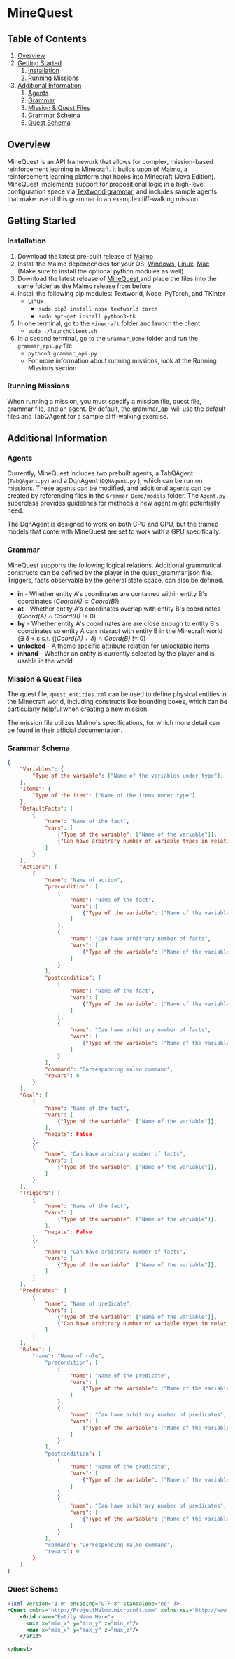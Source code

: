 # MineQuest 

## Table of Contents

1. [Overview](#overview)
2. [Getting Started](#getting-started)
   1. [Installation](#installation)
   2. [Running Missions](#running-missions)
3. [Additional Information](#additional-information)
   1. [Agents](#agents)
   2. [Grammar](#grammar)
   3. [Mission & Quest Files](#mission--quest-files)
   4. [Grammar Schema](#grammar-schema)
   5. [Quest Schema](#quest-schema)

## Overview

MineQuest is an API framework that allows for complex, mission-based reinforcement learning in Minecraft. It builds upon of [Malmo](https://github.com/microsoft/malmo), a reinforcement learning platform that hooks into Minecraft (Java Edition). MineQuest implements support for propositional logic in a high-level configuration space via [Textworld grammar](https://github.com/microsoft/TextWorld), and includes sample agents that make use of this grammar in an example cliff-walking mission.

## Getting Started

### Installation

1. Download the latest pre-built release of [Malmo]( https://github.com/Microsoft/malmo/releases )
2. Install the Malmo dependencies for your OS: [Windows](https://github.com/microsoft/malmo/blob/master/doc/install_windows.md), [Linux](https://github.com/microsoft/malmo/blob/master/doc/install_linux.md), [Mac](https://github.com/microsoft/malmo/blob/master/doc/install_macosx.md) (Make sure to install the optional python modules as well)
3. Download the latest release of [MineQuest ](https://github.gatech.edu/kxiao36/Malmo_Grammar) and place the files into the same folder as the Malmo release from before
4. Install the following pip modules: Textworld, Nose, PyTorch, and TKinter
   - Linux
     - `sudo pip3 install nose textworld torch`
     - `sudo apt-get install python3-tk`
5. In one terminal, go to the `Minecraft` folder and launch the client
   - `sudo ./launchClient.sh`
6. In a second terminal, go to the `Grammar_Demo` folder and run the `grammar_api.py`  file
   - `python3 grammar_api.py`
   - For more information about running missions, look at the Running Missions section

### Running Missions

When running a mission, you must specify a mission file, quest file, grammar file, and an agent. By default, the grammar_api will use the default files and TabQAgent for a sample cliff-walking exercise. 

## Additional Information

### Agents

Currently, MineQuest includes two prebuilt agents, a TabQAgent (`TabQAgent.py`) and a DqnAgent (`DQNAgent.py` ), which can be run on missions. These agents can be modified, and additional agents can be created by referencing files in the `Grammar_Demo/models` folder. The `Agent.py` superclass provides guidelines for methods a new agent might potentially need. 

The DqnAgent is designed to work on both CPU and GPU, but the trained models that come with MineQuest are set to work with a GPU specifically. 

### Grammar

MineQuest supports the following logical relations. Additional grammatical constructs can be defined by the player in the quest_grammar.json file. Triggers, facts observable by the general state space, can also be defined. 

- **in** - Whether entity A's coordinates are contained within entity B's coordinates (*Coord(A)*  ⊂  *Coord(B)*)
- **at** - Whether entity A's coordinates overlap with entity B's coordinates (*Coord(A)*  ∩  *Coord(B)* != 0)
- **by** - Whether entity A's coordinates are are close enough to entity B's coordinates so entity A can interact with entity B in the Minecraft world (∃ δ <  ε s.t. ((*Coord(A)* *+ δ*) ∩ *Coord(B)* != 0)
- **unlocked** - A theme specific attribute relation for unlockable items
- **inhand** - Whether an entity is currently selected by the player and is usable in the world 

### Mission & Quest Files

The quest file, `quest_entities.xml` can be used to define physical entities in the Minecraft world, including constructs like bounding boxes, which can be particularly helpful when creating a new mission. 

The mission file utilizes Malmo's specifications, for which more detail can be found in their [official documentation]( https://microsoft.github.io/malmo/0.17.0/Schemas/Mission.html). 

### Grammar Schema

```json
{
    "Variables": {
        "Type of the variable": ["Name of the variables under type"],
    },
    "Items": {
        "Type of the item": ["Name of the items under type"]
    },
    "DefaultFacts": [
        {
            "name": "Name of the fact",
            "vars": [
                {"Type of the variable": ["Name of the variable"]},
                {"Can have arbitrary number of variable types in relation": ["Arbitrary number of variable names"]}
            ]
        }
    ],
    "Actions": [
        {
            "name": "Name of action",
            "precondition": [
                {
                    "name": "Name of the fact",
                    "vars": [
                        {"Type of the variable": ["Name of the variable"]},
                    ]
                },
                {
                    "name": "Can have arbitrary number of facts",
                    "vars": [
                        {"Type of the variable": ["Name of the variable"]},
                    ]
                }
            ],
            "postcondition": [
                {
                    "name": "Name of the fact",
                    "vars": [
                        {"Type of the variable": ["Name of the variable"]},
                    ]
                },
                {
                    "name": "Can have arbitrary number of facts",
                    "vars": [
                        {"Type of the variable": ["Name of the variable"]},
                    ]
                }
            ],
            "command": "Corresponding malmo command",
            "reward": 0
        }
    ],
    "Goal": [
        {
            "name": "Name of the fact",
            "vars": [
                {"Type of the variable": ["Name of the variable"]},
            ],
            "negate": False
        },
        {
            "name": "Can have arbitrary number of facts",
            "vars": [
                {"Type of the variable": ["Name of the variable"]},
            ]
        }
    ],
    "Triggers": [
        {
            "name": "Name of the fact",
            "vars": [
                {"Type of the variable": ["Name of the variable"]},
            ],
            "negate": False
        },
        {
            "name": "Can have arbitrary number of facts",
            "vars": [
                {"Type of the variable": ["Name of the variable"]},
            ]
        }
    ],
    "Predicates": [
        {
            "name": "Name of predicate",
            "vars": [
                {"Type of the variable": ["Name of the variable"]},
                {"Can have arbitrary number of variable types in relation": ["Arbitrary number of variable names"]}
            ]
        }
    ],
    "Rules": [
        "name": "Name of rule",
            "precondition": [
                {
                    "name": "Name of the predicate",
                    "vars": [
                        {"Type of the variable": ["Name of the variable"]},
                    ]
                },
                {
                    "name": "Can have arbitrary number of predicates",
                    "vars": [
                        {"Type of the variable": ["Name of the variable"]},
                    ]
                }
            ],
            "postcondition": [
                {
                    "name": "Name of the predicate",
                    "vars": [
                        {"Type of the variable": ["Name of the variable"]},
                    ]
                },
                {
                    "name": "Can have arbitrary number of predicates",
                    "vars": [
                        {"Type of the variable": ["Name of the variable"]},
                    ]
                }
            ],
            "command": "Corresponding malmo command",
            "reward": 0
        }
    ]
}
```

### Quest Schema
```xml
<?xml version="1.0" encoding="UTF-8" standalone="no" ?>
<Quest xmlns="http://ProjectMalmo.microsoft.com" xmlns:xsi="http://www.w3.org/2001/XMLSchema-instance">
    <Grid name="Entity Name Here">
      <min x="min_x" y="min_y" z="min_z"/>
      <max x="max_x" y="max_y" z="max_z"/>
    </Grid>
    ...
</Quest>
```